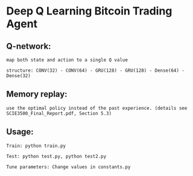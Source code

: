 # Deep Q Learning Bitcoin Trading Agent

## Q-network:

    map both state and action to a single Q value
    
    structure: CONV(32) - CONV(64) - GRU(128) - GRU(128) - Dense(64) - Dense(32)

## Memory replay:

    use the optimal policy instead of the past experience. (details see SCIE3500_Final_Report.pdf, Section 5.3)

## Usage:

    Train: python train.py
    
    Test: python test.py, python test2.py
    
    Tune parameters: Change values in constants.py